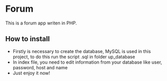 # Forum
This is a forum app writen in PHP.

## How to install
* Firstly is necessary to create the database, MySQL is used in this project, to do this run the script .sql in folder up_database
* In index file, you need to edit information from your database like user, password, host and name
* Just enjoy it now!
